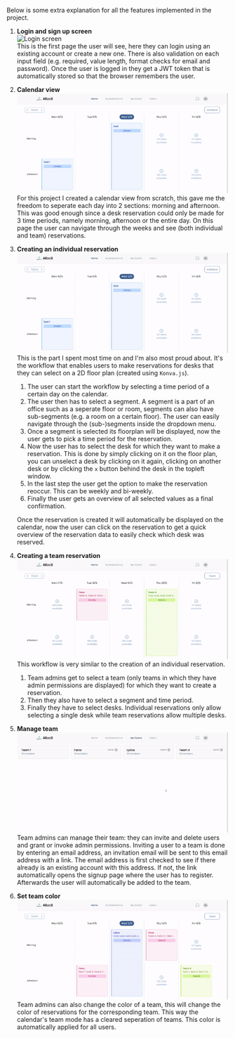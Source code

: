 Below is some extra explanation for all the features implemented in the project.

1. **Login and sign up screen**  
   ![Login screen](./1_login.gif)  
   This is the first page the user will see, here they can login using an existing account or create a new one. There is also validation on each input field (e.g. required, value length, format checks for email and password).
   Once the user is logged in they get a JWT token that is automatically stored so that the browser remembers the user.

2. **Calendar view**  
   ![Calendar view](Alloc8/2_calendar.gif)  
   For this project I created a calendar view from scratch, this gave me the freedom to seperate each day into 2 sections: morning and afternoon. This was good enough since a desk reservation could only be made for 3 time periods,
   namely morning, afternoon or the entire day. On this page the user can navigate through the weeks and see (both individual and team) reservations.

3. **Creating an individual reservation**  
   ![Individual reservation](Alloc8/3_individual_reservation.gif)  
   This is the part I spent most time on and I'm also most proud about. It's the workflow that enables users to make reservations for desks that they can select on a 2D floor plan (created using `Konva.js`).
   1. The user can start the workflow by selecting a time period of a certain day on the calendar.
   2. The user then has to select a segment. A segment is a part of an office such as a seperate floor or room, segments can also have sub-segments (e.g. a room on a certain floor). The user can easily navigate through the (sub-)segments inside the dropdown menu.
   3. Once a segment is selected its floorplan will be displayed, now the user gets to pick a time period for the reservation.
   4. Now the user has to select the desk for which they want to make a reservation. This is done by simply clicking on it on the floor plan, you can unselect a desk by clicking on it again, clicking on another desk or by clicking the `x` button behind the desk in the topleft window.
   5. In the last step the user get the option to make the reservation reoccur. This can be weekly and bi-weekly.
   6. Finally the user gets an overview of all selected values as a final confirmation.
  
   Once the reservation is created it will automatically be displayed on the calendar, now the user can click on the reservation to get a quick overview of the reservation data to easily check which desk was reserved.

4. **Creating a team reservation**  
   ![Team reservation](Alloc8/4_team_reservation.gif)  
   This workflow is very similar to the creation of an individual reservation.
   1. Team admins get to select a team (only teams in which they have admin permissions are displayed) for which they want to create a reservation.
   2. Then they also have to select a segment and time period.
   3. Finally they have to select desks. Individual reservations only allow selecting a single desk while team reservations allow multiple desks.
  
5. **Manage team**  
  ![Manage team](Alloc8/5_manage_team.gif)  
  Team admins can manage their team: they can invite and delete users and grant or invoke admin permissions. Inviting a user to a team is done by entering an email address, an invitation email will be sent to this email address with a link.
  The email address is first checked to see if there already is an existing account with this address. If not, the link automatically opens the signup page where the user has to register. Afterwards the user will automatically be added to the team.
   
7. **Set team color**  
   ![Team color](Alloc8/6_team_color.gif)  
   Team admins can also change the color of a team, this will change the color of reservations for the corresponding team. This way the calendar's team mode has a cleared seperation of teams. This color is automatically applied for all users.
